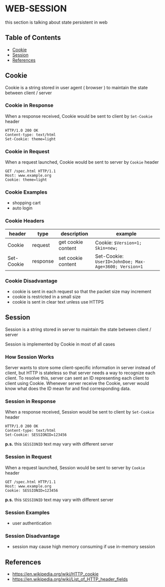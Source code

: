 # WEB-SESSION

this section is talking about state persistent in web

## Table of Contents
- [Cookie](#Cookie)
- [Session](#Session)
- [References](#References)

## Cookie
Cookie is a string stored in user agent ( browser ) to maintain the state between client / server

### Cookie in Response
When a response received, Cookie would be sent to client by `Set-Cookie` header

    HTTP/1.0 200 OK
    Content-type: text/html
    Set-Cookie: theme=light

### Cookie in Request
When a request launched, Cookie would be sent to server by `Cookie` header

    GET /spec.html HTTP/1.1
    Host: www.example.org
    Cookie: theme=light

### Cookie Examples
- shopping cart
- auto login

### Cookie Headers
header      |  type      | description | example
-----       |  -------   | ----------- | ----
Cookie      | request    | get cookie content | Cookie: `$Version=1; Skin=new;`
Set-Cookie  | response   | set cookie content | Set-Cookie: `UserID=JohnDoe; Max-Age=3600; Version=1`

### Cookie Disadvantage
- cookie is sent in each request so that the packet size may increment
- cookie is restricted in a small size
- cookie is sent in clear text unless use HTTPS

## Session
Session is a string stored in server to maintain the state between client / server

Session is implemented by Cookie in most of all cases

### How Session Works
Server wants to store some client-specific information in server instead of client,
but HTTP is stateless so that server needs a way to recognize each client.
To resolve this, server can sent an ID representing each client to client using Cookie.
Whenever server receive the Cookie, server would know what does the ID mean for and find corresponding data.

### Session in Response
When a response received, Session would be sent to client by `Set-Cookie` header

    HTTP/1.0 200 OK
    Content-type: text/html
    Set-Cookie: SESSIONID=123456

**p.s.** this `SESSIONID` text may vary with different server

### Session in Request
When a request launched, Session would be sent to server by `Cookie` header

    GET /spec.html HTTP/1.1
    Host: www.example.org
    Cookie: SESSIONID=123456

**p.s.** this `SESSIONID` text may vary with different server

### Session Examples
- user authentication

### Session Disadvantage
- session may cause high memory consuming if use in-memory session

## References
- https://en.wikipedia.org/wiki/HTTP_cookie
- https://en.wikipedia.org/wiki/List_of_HTTP_header_fields
